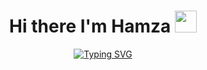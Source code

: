 <h1 align="center">Hi there I'm Hamza 
 <img src="https://media.giphy.com/media/hvRJCLFzcasrR4ia7z/giphy.gif" width="35">
</h1>

<p align="center">
 <a href="https://git.io/typing-svg"><img src="https://readme-typing-svg.herokuapp.com?font=Inter&size=29&pause=1000&color=89E6DF&center=true&vCenter=true&random=false&width=500&lines=Full+Stack+Web3+Engineer;Software+Engineer+%40DEVSiNC" alt="Typing SVG" /></a>
</p>
